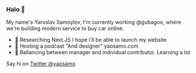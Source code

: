 ### Halo 👋

My name's Yaroslav Samoylov, I'm currently working @gubagoo, where we're building modern service to buy car online.

- 🤩 Researching Next.JS I hope i'll be able to launch my website 
- 💬 Hosting a podcast "And designer" yaosamo.com
- 🦩 Ballancing between manager and individual contributor. Learning a lot

Say hi on [Twitter @yaosamo](http://twitter.com/yaosamo)
